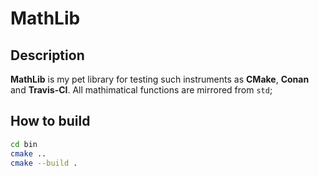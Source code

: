 # MathLib

## Description

**MathLib** is my pet library for testing such instruments as **CMake**, **Conan** and **Travis-CI**. All mathimatical functions are mirrored from `std`;

## How to build
```bash
cd bin
cmake ..
cmake --build .
```
